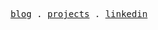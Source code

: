 <!--
**alvxsc/alvxsc** is a ✨ _special_ ✨ repository because its `README.md` (this file) appears on your GitHub profile.
-->
<p align="center">
  <samp>
    <a href="/#">blog</a> .
    <a href="/#">projects</a> .
    <a href="/#">linkedin</a>
  </samp>
</p>
<!--

<div align="center">
  
  ![Linux](https://img.shields.io/badge/Linux-FCC624?style=for-the-badge&logo=linux&logoColor=black)
  ![Fedora](https://img.shields.io/badge/Fedora-294172?style=for-the-badge&logo=fedora&logoColor=white)
  
</div>
-->
